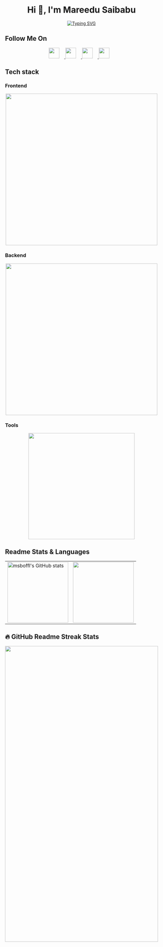 <h1 align="center">Hi 👋, I'm Mareedu Saibabu</h1>

<p align="center">
  <a href="https://git.io/typing-svg"><img src="https://readme-typing-svg.demolab.com?font=Fira+Code&    pause=1000&color=F75C7E&center=true&vCenter=true&width=435&lines=Full+Stack+Software+Engineer;Always+Learning+New+Technologies+;2%3B+Years+of+Coding+Experience+" alt="Typing SVG" />
  </a>
</p>

## Follow Me On
<p align="center">
  <a href="https://linkedin/in/msboffl">
    <img width="35px" style="margin-right: 16px;" src="https://skillicons.dev/icons?i=linkedin" />
  </a>
  <a href="https://twitter.com/msboffl">
    <img width="35px" style="margin-right: 16px;" src="https://skillicons.dev/icons?i=twitter" />
  </a>
  <a href="https://instagram.com/msboffl">
    <img width="35px" style="margin-right: 16px;" src="https://skillicons.dev/icons?i=instagram" />
  </a>
  <a href="https://github.com/msboffl">
    <img width="35px" style="margin-right: 16px;" src="https://skillicons.dev/icons?i=github" />
  </a>   
</p>

## Tech stack
### Frontend
<p align="center">
  <img width="500px" src="https://skillicons.dev/icons?i=html,css,scss,tailwind,bootstrap,javascript,typescript,react,next,webpack,md,materialui" />
</p>

### Backend
<p align="center">
  <img width="500px" src="https://skillicons.dev/icons?i=python,java,nodejs,express,nestjs,mysql,postgres,mongodb,graphql,redis" />
</p>

### Tools
<p align="center">
  <img width="350px" src="https://skillicons.dev/icons?i=vscode,idea,git,bash,github,docker,jenkins," />
</p>


## Readme Stats & Languages

<table cellpadding="0">
  <tr style="padding: 0">
    <!-- GitHub Stats Card -->  
    <td valign="top"><img height="200" src="https://github-readme-stats.vercel.app/api?username=msboffl&show_icons=true&hide=&count_private=true&title_color=0891b2&text_color=ffffff&icon_color=0891b2&bg_color=1c1917&hide_border=true&show_icons=true" alt="msboffl's GitHub stats" /></td>
    <!-- GitHub Top Language Card -->
    <td valign="top"><img height="200" src="https://github-readme-stats.vercel.app/api/top-langs/?username=msboffl&layout=compact"/></td>
  </tr>
</table>


## 🔥 GitHub Readme Streak Stats

<div>
  <img width="100%" height="50%" src="https://github-readme-streak-stats.herokuapp.com/?user=msboffl&stroke=ffffff&background=1c1917&ring=0891b2&fire=0891b2&currStreakNum=ffffff&currStreakLabel=0891b2&sideNums=ffffff&sideLabels=ffffff&dates=ffffff&hide_border=true">
</div>

<!-- Hacktoberfest -->
## Hacktoberfest Badges

[![@msboffl's Holopin board](https://holopin.me/msboffl)](https://holopin.io/@msboffl)

<!-- <h2> Snake eaten contribution graph </h2>

<p align="center">
  <img src="https://github.com/msboffl/msboffl/raw/output/github-contribution-grid-snake.svg" alt="snake"></center>
</p> -->


<!-- Support -->
<h3 align="left">Support:</h3>
<p>
  <a href="https://www.buymeacoffee.com/msboffl"><img align="left" src="https://cdn.buymeacoffee.com/buttons/v2/default-yellow.png" height="50" width="210" alt="msboffl" />
  </a>
  <a href="https://ko-fi.com/msboffl"> <img align="left" src="https://cdn.ko-fi.com/cdn/kofi3.png?v=3" height="50" width="210" alt="msboffl" />
  </a>
</p>
